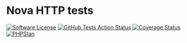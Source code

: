 # Nova HTTP tests

[![Software License](https://img.shields.io/badge/license-MIT-brightgreen.svg?style=flat-square)](LICENSE.md)
[![GitHub Tests Action Status](https://img.shields.io/github/workflow/status/wimski/nova-http-tests/run-tests?label=tests)](https://github.com/wimski/nova-http-tests/actions?query=workflow%3Arun-tests+branch%3Amaster)
[![Coverage Status](https://coveralls.io/repos/github/wimski/nova-http-tests/badge.svg?branch=master)](https://coveralls.io/github/wimski/nova-http-tests?branch=master)
[![PHPStan](https://img.shields.io/badge/PHPStan-enabled-brightgreen.svg?style=flat)](https://github.com/phpstan/phpstan)
